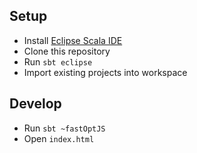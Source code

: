 ## Setup

* Install [Eclipse Scala IDE](http://scala-ide.org/download/sdk.html)
* Clone this repository
* Run `sbt eclipse`
* Import existing projects into workspace

## Develop

* Run `sbt ~fastOptJS`
* Open `index.html`
